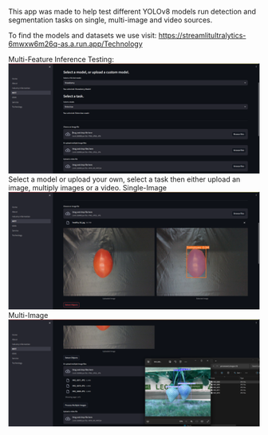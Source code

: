 This app was made to help test different YOLOv8 models run detection and segmentation tasks on single, multi-image and video sources.

To find the models and datasets we use visit: https://streamlitultralytics-6mwxw6m26q-as.a.run.app/Technology

Multi-Feature Inference Testing:
![alt text](https://github.com/Yaandle/streamlitdeploy/blob/master/pages/Screenshot.png)
Select a model or upload your own, select a task then either upload an image, multiply images or a video.
Single-Image
![Single-Image](https://github.com/Yaandle/streamlitdeploy/blob/master/pages/Screenshot0.png)
Multi-Image
![Multi-Image](https://github.com/Yaandle/streamlitdeploy/blob/master/pages/Screenshot1.png)

